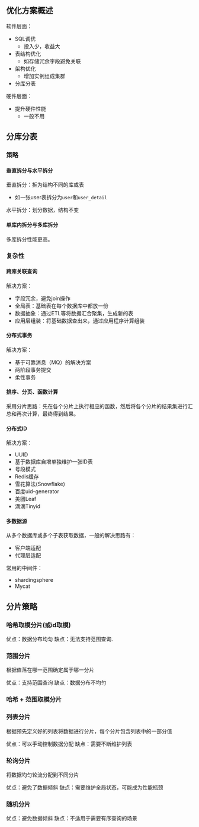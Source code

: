 ## 优化方案概述
软件层面：

- SQL调优
  - 投入少，收益大
- 表结构优化
  - 如存储冗余字段避免关联
- 架构优化
  - 增加实例组成集群
- 分库分表

硬件层面：
- 提升硬件性能
  - 一般不用

## 分库分表
### 策略

#### 垂直拆分与水平拆分

垂直拆分：拆为结构不同的库或表

- 如一张user表拆分为`user`和`user_detail`

水平拆分：划分数据，结构不变

#### 单库内拆分与多库拆分

多库拆分性能更高。

### 复杂性

#### 跨库关联查询
解决方案：

- 字段冗余，避免join操作
- 全局表：基础表在每个数据库中都放一份
- 数据抽象：通过ETL等将数据汇合聚集，生成新的表
- 应用层组装：将基础数据查出来，通过应用程序计算组装

#### 分布式事务

解决方案：

- 基于可靠消息（MQ）的解决方案
- 两阶段事务提交
- 柔性事务

#### 排序、分页、函数计算

采用分片思路：先在各个分片上执行相应的函数，然后将各个分片的结果集进行汇总和再次计算，最终得到结果。

#### 分布式ID

解决方案：

- UUID
- 基于数据库自增单独维护一张ID表
- 号段模式
- Redis缓存
- 雪花算法(Snowflake)
- 百度uid-generator
- 美团Leaf
- 滴滴Tinyid

#### 多数据源

从多个数据库或多个子表获取数据，一般的解决思路有：

- 客户端适配
- 代理层适配

常用的中间件：

- shardingsphere
- Mycat

## 分片策略

### 哈希取模分片(或id取模)

优点：数据分布均匀
缺点：无法支持范围查询.

### 范围分片

根据值落在哪一范围确定属于哪一分片

优点：支持范围查询
缺点：数据分布不均匀

### 哈希 + 范围取模分片

### 列表分片

根据预先定义好的列表将数据进行分片，每个分片包含列表中的一部分值

优点：可以手动控制数据分配
缺点：需要不断维护列表

### 轮询分片

将数据均匀轮流分配到不同分片

优点：避免了数据倾斜
缺点：需要维护全局状态，可能成为性能瓶颈

### 随机分片

优点：避免数据倾斜
缺点：不适用于需要有序查询的场景


